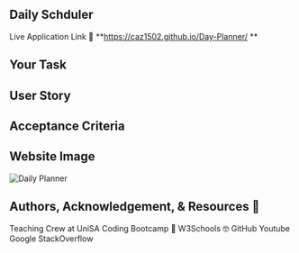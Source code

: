 ## Daily Schduler

Live Application Link 👀 **https://caz1502.github.io/Day-Planner/ **

## Your Task



## User Story

 

## Acceptance Criteria

 

## Website Image
![Daily Planner](./assets/images/dailyPlanner.JPG)

## Authors, Acknowledgement, & Resources 🤝
Teaching Crew at UniSA Coding Bootcamp 🎉
W3Schools 🤓
GitHub 
Youtube
Google
StackOverflow